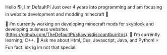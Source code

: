 Hello 🌎, I'm DefaultPi
Just over 4 years into programming and am focusing in website development and modding minecraft 🚀

🔭 I’m currently working on developing minecraft mods for skyblock and developing buisness websites (https://github.com/TheDefaultPi/shawnsdiscountburritos).
🌱 I’m currently learning; C++.
💬 Ask me about Html, Css, Javascript, Java, and Python!
⚡ Fun fact: idk ig im not that special 
